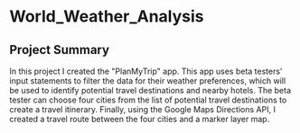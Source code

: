 # World_Weather_Analysis

## Project Summary 
In this project I created the "PlanMyTrip" app. This app uses beta testers' input statements to filter the data for their weather preferences, which will be used to identify potential travel destinations and nearby hotels. The beta tester can choose four cities from the list of potential travel destinations to create a travel itinerary. Finally, using the Google Maps Directions API, I created a travel route between the four cities and a marker layer map. 

